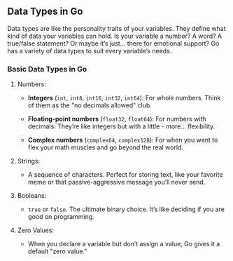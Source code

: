 ## Data Types in Go

Data types are like the personality traits of your variables. They define what kind of data your variables can hold. Is your variable a number? A word? A true/false statement? Or maybe it’s just... there for emotional support? Go has a variety of data types to suit every variable’s needs.

### Basic Data Types in Go

1. Numbers:

   - **Integers** (`int`, `int8`, `int16`, `int32`, `int64`): For whole numbers. Think of them as the "no decimals allowed" club.

   - **Floating-point numbers** (`float32`, `float64`): For numbers with decimals. They’re like integers but with a little - more... flexibility.

   - **Complex numbers** (`complex64`, `complex128`): For when you want to flex your math muscles and go beyond the real world.
2. Strings: 
   - A sequence of characters. Perfect for storing text, like your favorite meme or that passive-aggressive message you’ll never send.

3. Booleans:
   - `true` or `false`. The ultimate binary choice. It’s like deciding if you are good on programming.
4. Zero Values:
   - When you declare a variable but don’t assign a value, Go gives it a default "zero value."
